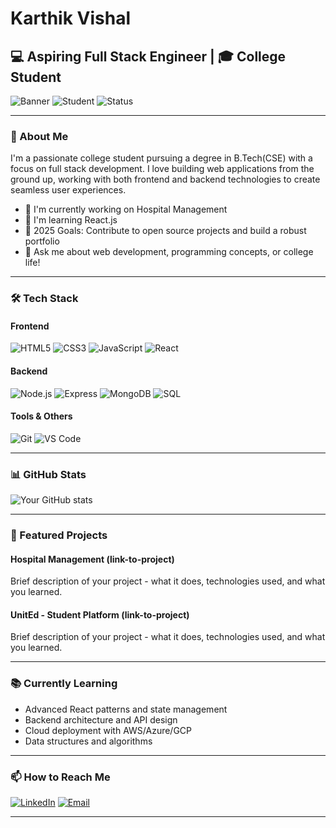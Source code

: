 # Karthik Vishal

## 💻 Aspiring Full Stack Engineer | 🎓 College Student

![Banner](https://img.shields.io/badge/Full%20Stack-Developer-blue)
![Student](https://img.shields.io/badge/College-Student-orange)
![Status](https://img.shields.io/badge/Status-Learning%20&%20Building-brightgreen)

---

### 🚀 About Me

I'm a passionate college student pursuing a degree in B.Tech(CSE) with a focus on full stack development. I love building web applications from the ground up, working with both frontend and backend technologies to create seamless user experiences.

- 🔭 I'm currently working on Hospital Management
- 🌱 I'm learning React.js
- 🎯 2025 Goals: Contribute to open source projects and build a robust portfolio
- 💬 Ask me about web development, programming concepts, or college life!

---

### 🛠️ Tech Stack

#### Frontend
![HTML5](https://img.shields.io/badge/-HTML5-E34F26?style=flat&logo=html5&logoColor=white)
![CSS3](https://img.shields.io/badge/-CSS3-1572B6?style=flat&logo=css3)
![JavaScript](https://img.shields.io/badge/-JavaScript-F7DF1E?style=flat&logo=javascript&logoColor=black)
![React](https://img.shields.io/badge/-React-61DAFB?style=flat&logo=react&logoColor=black)

#### Backend
![Node.js](https://img.shields.io/badge/-Node.js-339933?style=flat&logo=node.js&logoColor=white)
![Express](https://img.shields.io/badge/-Express-000000?style=flat&logo=express)
![MongoDB](https://img.shields.io/badge/-MongoDB-47A248?style=flat&logo=mongodb&logoColor=white)
![SQL](https://img.shields.io/badge/-SQL-4479A1?style=flat&logo=mysql&logoColor=white)

#### Tools & Others
![Git](https://img.shields.io/badge/-Git-F05032?style=flat&logo=git&logoColor=white)
![VS Code](https://img.shields.io/badge/-VS%20Code-007ACC?style=flat&logo=visual-studio-code)


---

### 📊 GitHub Stats

![Your GitHub stats](https://github-readme-stats.vercel.app/api?username=yourusername&show_icons=true&theme=tokyonight)

---

### 🌟 Featured Projects

#### Hospital Management (link-to-project)
Brief description of your project - what it does, technologies used, and what you learned.

#### UnitEd - Student Platform (link-to-project)
Brief description of your project - what it does, technologies used, and what you learned.



---

### 📚 Currently Learning

- Advanced React patterns and state management
- Backend architecture and API design
- Cloud deployment with AWS/Azure/GCP
- Data structures and algorithms

---

### 📫 How to Reach Me

[![LinkedIn](https://img.shields.io/badge/LinkedIn-0077B5?style=for-the-badge&logo=linkedin&logoColor=white)](your-linkedin-url)
[![Email](https://img.shields.io/badge/Email-D14836?style=for-the-badge&logo=gmail&logoColor=white)](mailto:your-email@example.com)


---

